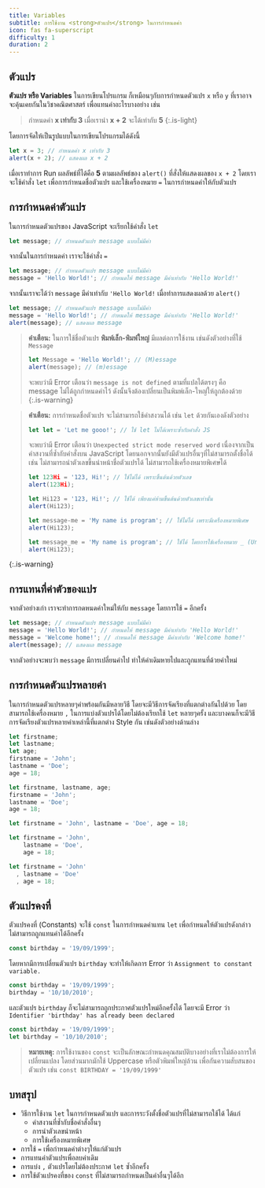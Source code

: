 ```yaml
---
title: Variables
subtitle: การใช้งาน <strong>ตัวแปร</strong> ในการกำหนดค่า
icon: fas fa-superscript
difficulty: 1
duration: 2
---
```


## ตัวแปร

**ตัวแปร หรือ Variables** ในการเขียนโปรแกรม ก็เหมือนๆกับการกำหนดตัวแปร `x` หรือ `y` ที่เราอาจจะคุ้นเคยกันในวิชาคณิตศาสตร์ เพื่อแทนค่าอะไรบางอย่าง เช่น

> กำหนดค่า **x เท่ากับ 3** เมื่อเรานำ **x + 2** จะได้เท่ากับ **5**
{:.is-light}

โดยการจัดให้เป็นรูปแบบในการเขียนโปรแกรมได้ดังนี้

```javascript
let x = 3; // กำหนดค่า x เท่ากับ 3
alert(x + 2); // แสดงผล x + 2
```

เมื่อเราทำการ Run ผลลัพธ์ที่ได้คือ **5** ตามผลลัพธ์ของ `alert()` ที่สั่งให้แสดงผลของ `x + 2` โดยเราจะใช้คำสั่ง `let` เพื่อการกำหนดชื่อตัวแปร และใช้เครื่องหมาย `=` ในการกำหนดค่าให้กับตัวแปร

## การกำหนดค่าตัวแปร

ในการกำหนดตัวแปรของ JavaScript จะเรียกใช้คำสั่ง `let`

```js
let message; // กำหนดตัวแปร message แบบไม่มีค่า
```

จากนั้นในการกำหนดค่า เราจะใช้คำสั่ง `=`

```js
let message; // กำหนดตัวแปร message แบบไม่มีค่า
message = 'Hello World!'; // กำหนดให้ message มีค่าเท่ากับ 'Hello World!'
```

จากนั้นเราจะได้ว่า `message` มีค่าเท่ากับ `'Hello World!` เมื่อทำการแสดงผลด้วย `alert()`

```javascript
let message; // กำหนดตัวแปร message แบบไม่มีค่า
message = 'Hello World!'; // กำหนดให้ message มีค่าเท่ากับ 'Hello World!'
alert(message); // แสดงผล message
```

> **คำเตือน:** ในการใช้ชื่อตัวแปร **พิมพ์เล็ก-พิมพ์ใหญ่** มีผลต่อการใช้งาน เช่นดังตัวอย่างที่ใช้ `Message`
>
> ```javascript
> let Message = 'Hello World!'; // (M)essage
> alert(message); // (m)essage
> ```
>
> จะพบว่ามี Error เตือนว่า `message is not defined` ตามที่แปลได้ตรงๆ คือ message ไม่ได้ถูกกำหนดค่าไว้ ดังนั้นจึงต้องเปลี่ยนเป็นพิมพ์เล็ก-ใหญ่ให้ถูกต้องด้วย
{:.is-warning}

> **คำเตือน:** การกำหนดชื่อตัวแปร จะไม่สามารถใช้คำสงวนได้ เช่น `let` ด้วยกันเองดังตัวอย่าง
>
> ```javascript
> let let = 'Let me gooo!'; // ใช้ let ไม่ได้เพราะซ้ำกับคำสั่ง JS
> ```
>
> จะพบว่ามี Error เตือนว่า `Unexpected strict mode reserved word` เนื่องจากเป็นคำสงวนที่ซ้ำกับคำสั่งบน JavaScript โดยนอกจากนั้นยังมีตัวแปรอื่นๆที่ไม่สามารถตั้งชื่อได้ เช่น ไม่สามารถนำตัวเลขขึ้นนำหน้าชื่อตัวแปรได้ ไม่สามารถใช้เครื่องหมายพิเศษได้
>
> ```javascript
> let 123Hi = '123, Hi!'; // ใช้ไม่ได้ เพราะขึ้นต้นด้วยตัวเลข
> alert(123Hi);
> ```
>
> ```javascript
> let Hi123 = '123, Hi!'; // ใช้ได้ เพียงแค่ห้ามขึ้นต้นด้วยตัวเลขเท่านั้น
> alert(Hi123);
> ```
>
> ```javascript
> let message-me = 'My name is program'; // ใช้ไม่ได้ เพราะมีเครื่องหมายพิเศษ
> alert(Hi123);
> ```
>
> ```javascript
> let message_me = 'My name is program'; // ใช้ได้ โดยการใช้เครื่องหมาย _ (Underscore) แทนซึ่งไม่จัดว่าเป็นเครื่องหมายพิเศษของโปรแกรม
> alert(Hi123);
> ```
{:.is-warning}

## การแทนที่ค่าตัวของแปร

จากตัวอย่างเก่า เราจะทำการกดหนดค่าใหม่ให้กับ `message` โดยการใช้ `=` อีกครั้ง

```javascript
let message; // กำหนดตัวแปร message แบบไม่มีค่า
message = 'Hello World!'; // กำหนดให้ message มีค่าเท่ากับ 'Hello World!'
message = 'Welcome home!'; // กำหนดให้ message มีค่าเท่ากับ 'Welcome home!'
alert(message); // แสดงผล message
```

จากตัวอย่างจะพบว่า `message` มีการเปลี่ยนค่าไป ทำให้ค่าเดิมหายไปและถูกแทนที่ด้วยค่าใหม่

## การกำหนดตัวแปรหลายค่า

ในการกำหนดตัวแปรหลายๆค่าพร้อมกันมีหลายวิธี โดยจะมีวิธีการจัดเรียงที่แตกต่างกันไปด้วย โดยสามารถใช้เครื่องหมาย `,` ในการแบ่งตัวแปรได้โดยไม่ต้องเรียกใช้ `let` หลายๆครั้ง และบางคนก็จะมีวิธีการจัดเรียงตัวแปรหลายค่าเหล่านี้ที่แตกต่าง Style กัน เช่นดังตัวอย่างด้านล่าง

```js
let firstname;
let lastname;
let age;
firstname = 'John';
lastname = 'Doe';
age = 18;
```

```js
let firstname, lastname, age;
firstname = 'John';
lastname = 'Doe';
age = 18;
```

```js
let firstname = 'John', lastname = 'Doe', age = 18;
```

```js
let firstname = 'John',
    lastname = 'Doe',
    age = 18;
```

```js
let firstname = 'John'
  , lastname = 'Doe'
  , age = 18;
```

## ตัวแปรคงที่

ตัวแปรคงที่ (Constants) จะใช้ `const` ในการกำหนดค่าแทน `let` เพื่อกำหนดให้ตัวแปรดังกล่าว ไม่สามารถถูกแทนค่าได้อีกครั้ง

```js
const birthday = '19/09/1999';
```

โดยหากมีการเปลี่ยนตัวแปร `birthday` จะทำให้เกิดการ Error ว่า `Assignment to constant variable.`

```javascript
const birthday = '19/09/1999';
birthday = '10/10/2010';
```

และตัวแปร `birthday` ก็จะไม่สามารถถูกประกาศตัวแปรใหม่อีกครั้งได้ โดยจะมี Error ว่า `Identifier 'birthday' has already been declared`

```javascript
const birthday = '19/09/1999';
let birthday = '10/10/2010';
```

> **หมายเหตุ:** การใช้งานของ `const` จะเป็นลักษณะกำหนดคุณสมบัติบางอย่างที่เราไม่ต้องการให้เปลี่ยนแปลง โดยส่วนมากมักใช้ Uppercase หรือตัวพิมพ์ใหญ่ล้วน เพื่อกันความสับสนของตัวแปร เช่น `const BIRTHDAY = '19/09/1999'`

## บทสรุป

- วิธีการใช้งาน `let` ในการกำหนดตัวแปร และการระวังตั้งชื่อตัวแปรที่ไม่สามารถใช้ได้ ได้แก่
  - คำสงวนที่ซ้ำกับชื่อคำสั่งอื่นๆ
  - การนำตัวเลขนำหน้า
  - การใช้เครื่องหมายพิเศษ
- การใช้ `=` เพื่อกำหนดค่าต่างๆให้แก่ตัวแปร
- การแทนค่าตัวแปรเพื่อลบค่าเดิม
- การแบ่ง `,` ตัวแปรโดยไม่ต้องประกาศ `let` ซ้ำอีกครั้ง
- การใช้ตัวแปรคงที่ของ `const` ที่ไม่สามารถกำหนดเป็นค่าอื่นๆได้อีก
